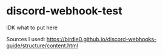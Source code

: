 # discord-webhook-test
IDK what to put here

Sources I used: https://birdie0.github.io/discord-webhooks-guide/structure/content.html
